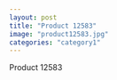 ```yaml
---
layout: post
title: "Product 12583"
image: "product12583.jpg"
categories: "category1"
---
```

Product 12583
